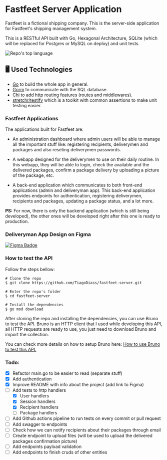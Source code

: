 # Fastfeet Server Application

Fastfeet is a fictional shipping company. This is the server-side application for Fastfeet's shipping management system.

This is a RESTful API built with Go, Hexagonal Architecture, SQLite (which will be replaced for Postgres or MySQL on deploy) and unit tests.

<p align="left">
  <img alt="Repo's top language" src="https://img.shields.io/static/v1?label=Main%20technology&message=Go&style=for-the-badge&color=007D9C&labelColor=000000">
</p>

<h2 id="technologies" name="technologies">
  🖥 Used Technologies
</h2>

- [Go](https://go.dev/) to build the whole app in general.
- [Gorm](https://gorm.io/index.html) to communicate with the SQL database.
- [Chi](https://github.com/go-chi/chi) to add http routing features (routes and middlewares).
- [stretchr/testify](https://github.com/stretchr/testify) which is a toolkit with common assertions to make unit testing easier.

### Fastfeet Applications

The applications built for Fastfeet are:

- An administration dashboard where admin users will be able to manage all the important stuff like: registering recipients, deliverymen and packages and also reseting deliverymen passwords.

- A webapp designed for the deliverymen to use on their daily routine. In this webapp, they will be able to login, check the available and the delivered packages, confirm a package delivery by uploading a picture of the package, etc.

- A back-end application which communicates to both front-end applications (admin and deliveryman app). This back-end application provides endpoints for authentication, registering deliverymen, recipients and packages, updating a package status, and a lot more.

**PS:** For now, there is only the backend application (which is still being developed), the other ones will be developed right after this one is ready to production.

### Deliveryman App Design on Figma

<a href="https://www.figma.com/design/wSlwhpSXpAEzApnTkRZdLc/FastFeet-(Copy)?node-id=1-67&t=lmyZxvIeEGpjmyET-1">
  <img alt="Figma Badge" src="https://img.shields.io/badge/figma-%23F24E1E.svg?style=for-the-badge&logo=figma&logoColor=white" />
</a>

### How to test the API

Follow the steps bellow:

```
# Clone the repo
$ git clone https://github.com/TiagoDiass/fastfeet-server.git

# Enter the repo's folder
$ cd fastfeet-server

# Install the dependencies
$ go mod download
```

After cloning the repo and installing the dependencies, you can use Bruno to test the API. Bruno is an HTTP client that I used while developing this API, all HTTP requests are ready to use, you just need to download Bruno and import the collection.

You can check more details on how to setup Bruno here: <a href="./bruno-http-client">How to use Bruno to test this API.</a>

### Todo:

- [x] Refactor main.go to be easier to read (separate stuff)
- [x] Add authentication
- [x] Improve README with info about the project (add link to Figma)
- [ ] Add tests to http handlers
  - [x] User handlers
  - [x] Session handlers
  - [x] Recipient handlers
  - [ ] Package handlers
- [ ] Add Github actions pipeline to run tests on every commit or pull request
- [ ] Add swagger to endpoints
- [ ] Check how we can notify recipients about their packages through email
- [ ] Create endpoint to upload files (will be used to upload the delivered packages confirmation picture)
- [ ] Add endpoints payload validation
- [ ] Add endpoints to finish cruds of other entities
